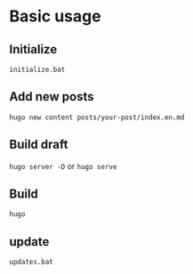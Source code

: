 # Basic usage

## Initialize

`initialize.bat`

## Add new posts

`hugo new content posts/your-post/index.en.md`

## Build draft

`hugo server -D` or `hugo serve`

## Build

`hugo`

## update

`updates.bat`